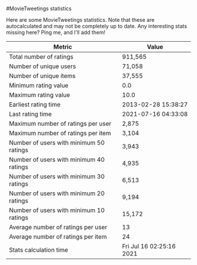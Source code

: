 #MovieTweetings statistics

Here are some MovieTweetings statistics. Note that these are autocalculated and may not be completely up to date. Any interesting stats missing here? Ping me, and I'll add them!

Metric | Value
--- | ---
Total number of ratings                 | 911,565
Number of unique users                  | 71,058
Number of unique items                  | 37,555
Minimum rating value                    | 0.0
Maximum rating value                    | 10.0
Earliest rating time                    | 2013-02-28 15:38:27
Last rating time                        | 2021-07-16 04:33:08
Maximum number of ratings per user      | 2,875
Maximum number of ratings per item      | 3,104
Number of users with minimum 50 ratings | 3,943
Number of users with minimum 40 ratings | 4,935
Number of users with minimum 30 ratings | 6,513
Number of users with minimum 20 ratings | 9,194
Number of users with minimum 10 ratings | 15,172
Average number of ratings per user      | 13
Average number of ratings per item      | 24
Stats calculation time                  | Fri Jul 16 02:25:16 2021


